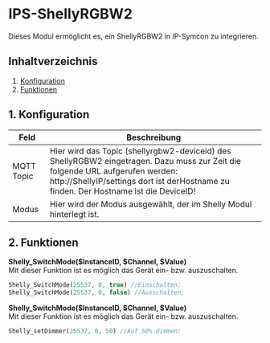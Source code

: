 # IPS-ShellyRGBW2
   Dieses Modul ermöglicht es, ein ShellyRGBW2 in IP-Symcon zu integrieren.
       
   ## Inhaltverzeichnis
   1. [Konfiguration](#1-konfiguration)
   2. [Funktionen](#2-funktionen)
   
   ## 1. Konfiguration
   
   Feld | Beschreibung
   ------------ | -------------
   MQTT Topic | Hier wird das Topic (shellyrgbw2-deviceid) des ShellyRGBW2 eingetragen. Dazu muss zur Zeit die folgende URL aufgerufen werden: http://ShellyIP/settings dort ist derHostname zu finden. Der Hostname ist die DeviceID!
   Modus | Hier wird der Modus ausgewählt, der im Shelly Modul hinterlegt ist. 
   
   ## 2. Funktionen
   
   **Shelly_SwitchMode($InstanceID, $Channel, $Value)**\
   Mit dieser Funktion ist es möglich das Gerät ein- bzw. auszuschalten.
   ```php
   Shelly_SwitchMode(25537, 0, true) //Einschalten;
   Shelly_SwitchMode(25537, 0, false) //Ausschalten;
   ```
   
   **Shelly_SwitchMode($InstanceID, $Channel, $Value)**\
   Mit dieser Funktion ist es möglich das Gerät ein- bzw. auszuschalten.
   ```php
   Shelly_setDimmer(25537, 0, 50) //Auf 50% dimmen;
   ```